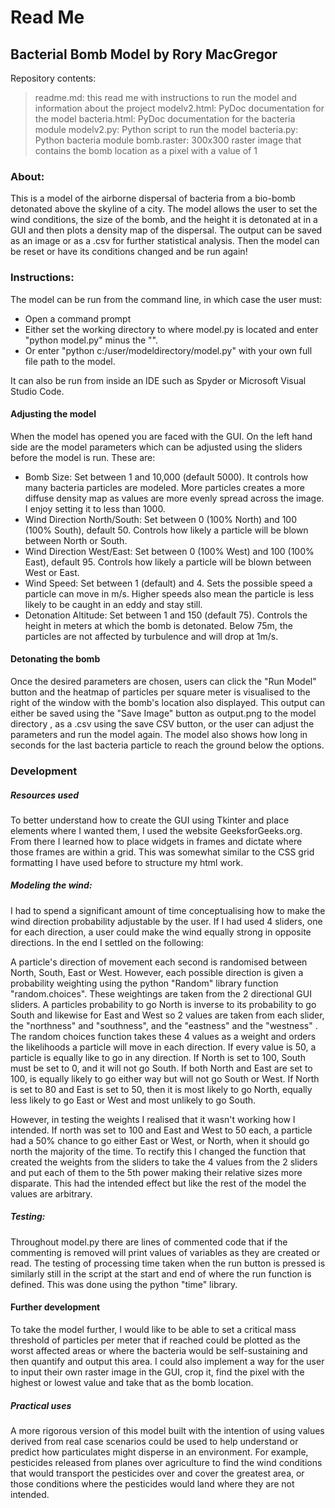 
# Read Me

## Bacterial Bomb Model by Rory MacGregor


Repository contents:
> readme.md: this read me with instructions to run the model and information about the project
> modelv2.html: PyDoc documentation for the model
> bacteria.html: PyDoc documentation for the bacteria module
> modelv2.py: Python script to run the model
> bacteria.py: Python bacteria module
> bomb.raster: 300x300 raster image that contains the bomb location as a pixel with a value of 1

### About:
This is a model of the airborne dispersal of bacteria from a bio-bomb detonated above the skyline of a city. The model allows the user to set the wind conditions, the size of the bomb, and the height it is detonated at in a GUI and then plots a density map of the dispersal. The output can be saved as an image or as a .csv for further statistical analysis. Then the model can be reset or have its conditions changed and be run again!

### Instructions:
The model can be run from the command line, in which case the user must:

 - Open a command prompt
 - Either set the working directory to where model.py is located and enter "python model.py" minus the "".
 - Or enter "python c:/user/modeldirectory/model.py" with your own full file path to the model.
 
 It can also be run from inside an IDE such as Spyder or Microsoft Visual Studio Code.
 
#### Adjusting the model
When the model has opened you are faced with the GUI. On the left hand side are the model     parameters which can be adjusted using the sliders before the model is run. 
These are:

 - Bomb Size: Set between 1 and 10,000 (default 5000). It controls how many bacteria particles are modeled. More particles creates a more diffuse density map as values are more evenly spread across the image. I enjoy setting it to less than 1000.
 - Wind Direction North/South: Set between 0 (100% North) and 100 (100% South), default 50. Controls how likely a particle will be blown between North or South.
 - Wind Direction West/East: Set between 0 (100% West) and 100 (100% East), default 95. Controls how likely a particle will be blown between West or East.
 - Wind Speed: Set between 1 (default) and 4. Sets the possible speed a particle can move in m/s. Higher speeds also mean the particle is less likely to be caught in an eddy and stay still.
 - Detonation Altitude: Set between 1 and 150 (default 75). Controls the height in meters at which the bomb is detonated.  Below 75m, the particles are not affected by turbulence and will drop at 1m/s.
 
#### Detonating the bomb
Once the desired parameters are chosen, users can click the "Run Model" button and the heatmap of particles per square meter is visualised to the right of the window with the bomb's location also displayed. This output can either be saved using the "Save Image" button as output.png to the model directory , as a .csv using the save CSV button, or the user can adjust the parameters and run the model again. The model also shows how long in seconds for the last bacteria particle to reach the ground below the options.

### Development
##### Resources used
To better understand how to create the GUI using Tkinter and place elements where I wanted them, I used the website GeeksforGeeks.org. From there I learned how to place widgets in frames and dictate where those frames are within a grid. This was somewhat similar to the CSS grid formatting I have used before to structure my html work.
 
##### Modeling the wind:
I had to spend a significant amount of time conceptualising how to make the wind direction probability adjustable by the user. If I had used 4 sliders, one for each direction, a user could make the wind equally strong in opposite directions. In the end I settled on the following:

A particle's direction of movement each second is randomised between North, South, East or West. However, each possible direction is given a probability weighting using the python "Random" library function "random.choices". These weightings are taken from the 2 directional GUI sliders.  A particles probability to go North is inverse to its probability to go South and likewise for East and West so 2 values are taken from each slider, the "northness" and "southness", and the "eastness" and the "westness" . The random choices function takes these 4 values as a weight and orders the likelihoods a particle will move in each direction. If every value is 50, a particle is equally like to go in any direction. If North is set to 100, South must be set to 0, and it will not go South. If both North and East are set to 100, is equally likely to go either way but will not go South or West. If North is set to 80 and East is set to 50, then it is most likely to go North, equally less likely to go East or West and most unlikely to go South.

However, in testing the weights I realised that it wasn't working how I intended. If north was set to 100 and East and West to 50 each, a particle had a 50% chance to go either East or West, or North, when it should go north the majority of the time. To rectify this I changed the function that created the weights from the sliders to take the 4 values from the 2 sliders and put each of them to the 5th power making their relative sizes more disparate. This had the intended effect but like the rest of the model the values are arbitrary.

##### Testing:
Throughout model.py there are lines of commented code that if the commenting is removed will print values of variables as they are created or read. The testing of processing time taken when the run button is pressed is similarly still in the script at the start and end of where the run function is defined. This was done using the python "time" library.

#### Further development
To take the model further, I would like to be able to set a critical mass threshold of particles per meter that if reached could be plotted as the worst affected areas or where the bacteria would be self-sustaining and then quantify and output this area. I could also implement a way for the user to input their own raster image in the GUI, crop it, find the pixel with the highest or lowest value and take that as the bomb location.

##### Practical uses
A more rigorous version of this model built with the intention of using values derived from real case scenarios could be used to help understand or predict how particulates might disperse in an  environment. For example, pesticides released from planes over agriculture to find the wind conditions that would transport the pesticides over and cover the greatest area, or those conditions where the pesticides would land where they are not intended.

